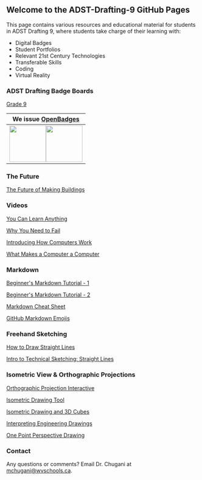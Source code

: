 ## Welcome to the ADST-Drafting-9 GitHub Pages

This page contains various resources and educational material for students in ADST Drafting 9, where students take charge of their learning with:

* Digital Badges
* Student Portfolios
* Relevant 21st Century Technologies
* Transferable Skills
* Coding
* Virtual Reality

### ADST Drafting Badge Boards
[Grade 9](http://www.forallrubrics.com/badge/board/2fce9c56-04b6-4a57-ad99-6b18bf367e24/)

|We issue [OpenBadges](https://openbadges.org/)|
|-----|
|<img src="http://i66.tinypic.com/a40v0y.png" length="96" width="96"/><img src="http://i65.tinypic.com/e1506r.png" length="96" width="96"/>|

### The Future

[The Future of Making Buildings](https://www.youtube.com/watch?v=Kg0gbG1DAkk)


### Videos
[You Can Learn Anything](https://www.khanacademy.org/resources/parents-mentors-1/helping-your-child/v/you-can-learn-anything)

[Why You Need to Fail](https://www.youtube.com/watch?v=AWwDzHFSyLs)

[Introducing How Computers Work](https://www.youtube.com/watch?v=OAx_6-wdslM&list=PLzdnOPI1iJNcsRwJhvksEo1tJqjIqWbN-)

[What Makes a Computer a Computer](https://www.youtube.com/watch?v=mCq8-xTH7jA&list=PLzdnOPI1iJNcsRwJhvksEo1tJqjIqWbN-&index=2)


### Markdown
[Beginner's Markdown Tutorial - 1](https://www.markdowntutorial.com/)

[Beginner's Markdown Tutorial - 2](https://commonmark.org/help/tutorial/)

[Markdown Cheat Sheet](https://www.markdownguide.org/cheat-sheet)

[GitHub Markdown Emojis](https://gist.github.com/rxaviers/7360908)

### Freehand Sketching
[How to Draw Straight Lines](https://www.youtube.com/watch?v=YLsAPZzs3Nc)

[Intro to Technical Sketching: Straight Lines](https://www.youtube.com/watch?time_continue=6&v=A2k2x0OVq8A)


### Isometric View & Orthographic Projections
[Orthographic Projection Interactive](https://www3.ul.ie/~rynnet/orthographic_projection_fyp/webpages/home.html)

[Isometric Drawing Tool](https://www.nctm.org/Classroom-Resources/Illuminations/Interactives/Isometric-Drawing-Tool/)

[Isometric Drawing and 3D Cubes](http://passyworldofmathematics.com/isometric-drawing-and-3d-cubes/)

[Interpreting Engineering Drawings](https://www.wisc-online.com/learn/career-clusters/stem/eng19204/orthographic-projection-1)

[One Point Perspective Drawing](https://www.studentartguide.com/articles/one-point-perspective-drawing)





### Contact

Any questions or comments? Email Dr. Chugani at mchugani@wvschools.ca.

